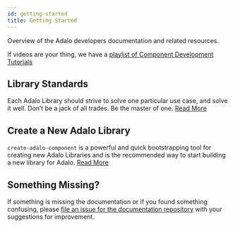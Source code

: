 ```yaml
---
id: getting-started
title: Getting Started
---
```


Overview of the Adalo developers documentation and related resources.

If videos are your thing, we have a [playlist of Component Development Tutorials](https://www.youtube.com/playlist?list=PLBUOs6aGzPnS_B3jisLbMMyjIcDB7dPaC)

## Library Standards

Each Adalo Library should strive to solve one particular use case, and solve it well. Don’t be a jack of all trades. Be the master of one. [Read More](marketplace/library-standards.md)

## Create a New Adalo Library

`create-adalo-component` is a powerful and quick bootstrapping tool for creating new Adalo Libraries and is the recommended way to start building a new library for Adalo. [Read More](marketplace/create-new-adalo-library.md)

## Something Missing?

If something is missing the documentation or if you found something confusing, please [file an issue for the documentation repository](https://github.com/adalohq/docs/issues/new) with your suggestions for improvement.
